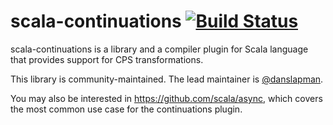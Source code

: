 # scala-continuations [![Build Status](https://travis-ci.org/scala/scala-continuations.svg?branch=master)](https://travis-ci.org/scala/scala-continuations)

scala-continuations is a library and a compiler plugin for Scala language that provides support for CPS transformations.

This library is community-maintained. The lead maintainer is [@danslapman](https://github.com/danslapman). 

You may also be interested in https://github.com/scala/async, which covers the most common use case for the continuations plugin.
